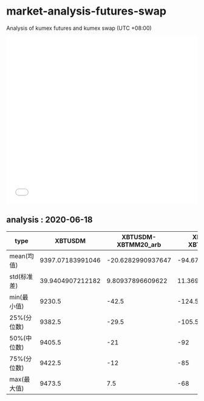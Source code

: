 # market-analysis-futures-swap
Analysis of kumex futures and kumex swap (UTC +08:00)

<iframe width="100%" height="440" src="./data.html" frameborder="no" border="0" scrolling="no"></iframe>

## analysis : 2020-06-18

type|XBTUSDM|XBTUSDM-XBTMM20_arb|XBTUSDM-XBTMU20_arb|
---|---|---|---
mean(均值) | 9397.07183991046 | -20.6282990937647 | -94.6750219638709
std(标准差) | 39.9404907212182 | 9.80937896609622 | 11.3696851281874
min(最小值) | 9230.5 | -42.5 | -124.5
25%(分位数) | 9382.5 | -29.5 | -105.5
50%(中位数) | 9405.5 | -21 | -92
75%(分位数) | 9422.5 | -12 | -85
max(最大值) | 9473.5 | 7.5 | -68
